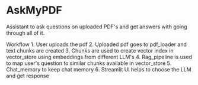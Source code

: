 # AskMyPDF
Assistant to ask questions on uploaded PDF's and get answers with going through all of it.

Workflow
    1. User uploads the pdf
    2. Uploaded pdf goes to pdf_loader and text chunks are created
    3. Chunks are used to create vector index in vector_store using embeddings from different LLM's
    4. Rag_pipeline is used to map user's question to similar chunks available in vector_store
    5. Chat_memory to keep chat memory
    6. Streamlit UI helps to choose the LLM and get response